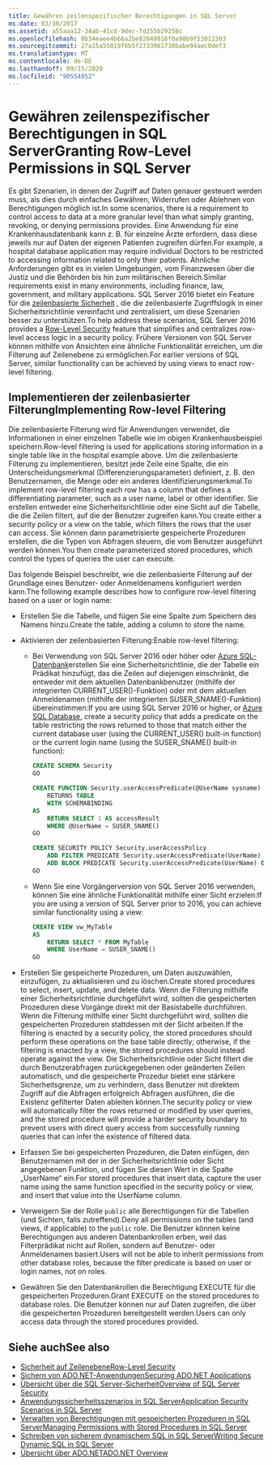 ```yaml
---
title: Gewähren zeilenspezifischer Berechtigungen in SQL Server
ms.date: 03/30/2017
ms.assetid: a55aaa12-34ab-41cd-9dec-fd255b29258c
ms.openlocfilehash: 0b34eaee4b66a2be82049816f0a98b9f53012303
ms.sourcegitcommit: 27a15a55019f6b5f2733961738babe94aec0def3
ms.translationtype: MT
ms.contentlocale: de-DE
ms.lasthandoff: 09/15/2020
ms.locfileid: "90554852"
---
```

# <a name="granting-row-level-permissions-in-sql-server"></a><span data-ttu-id="162d5-102">Gewähren zeilenspezifischer Berechtigungen in SQL Server</span><span class="sxs-lookup"><span data-stu-id="162d5-102">Granting Row-Level Permissions in SQL Server</span></span>

<span data-ttu-id="162d5-103">Es gibt Szenarien, in denen der Zugriff auf Daten genauer gesteuert werden muss, als dies durch einfaches Gewähren, Widerrufen oder Ablehnen von Berechtigungen möglich ist.</span><span class="sxs-lookup"><span data-stu-id="162d5-103">In some scenarios, there is a requirement to control access to data at a more granular level than what simply granting, revoking, or denying permissions provides.</span></span> <span data-ttu-id="162d5-104">Eine Anwendung für eine Krankenhausdatenbank kann z. B. für einzelne Ärzte erfordern, dass diese jeweils nur auf Daten der eigenen Patienten zugreifen dürfen.</span><span class="sxs-lookup"><span data-stu-id="162d5-104">For example, a hospital database application may require individual Doctors to be restricted to accessing information related to only their patients.</span></span> <span data-ttu-id="162d5-105">Ähnliche Anforderungen gibt es in vielen Umgebungen, vom Finanzwesen über die Justiz und die Behörden bis hin zum militärischen Bereich.</span><span class="sxs-lookup"><span data-stu-id="162d5-105">Similar requirements exist in many environments, including finance, law, government, and military applications.</span></span> <span data-ttu-id="162d5-106">SQL Server 2016 bietet ein Feature für die [zeilenbasierte Sicherheit](/sql/relational-databases/security/row-level-security) , die die zeilenbasierte Zugriffslogik in einer Sicherheitsrichtlinie vereinfacht und zentralisiert, um diese Szenarien besser zu unterstützen.</span><span class="sxs-lookup"><span data-stu-id="162d5-106">To help address these scenarios, SQL Server 2016 provides a [Row-Level Security](/sql/relational-databases/security/row-level-security) feature that simplifies and centralizes row-level access logic in a security policy.</span></span> <span data-ttu-id="162d5-107">Frühere Versionen von SQL Server können mithilfe von Ansichten eine ähnliche Funktionalität erreichen, um die Filterung auf Zeilenebene zu ermöglichen.</span><span class="sxs-lookup"><span data-stu-id="162d5-107">For earlier versions of SQL Server, similar functionality can be achieved by using views to enact row-level filtering.</span></span>

## <a name="implementing-row-level-filtering"></a><span data-ttu-id="162d5-108">Implementieren der zeilenbasierter Filterung</span><span class="sxs-lookup"><span data-stu-id="162d5-108">Implementing Row-level Filtering</span></span>

<span data-ttu-id="162d5-109">Die zeilenbasierte Filterung wird für Anwendungen verwendet, die Informationen in einer einzelnen Tabelle wie im obigen Krankenhausbeispiel speichern.</span><span class="sxs-lookup"><span data-stu-id="162d5-109">Row-level filtering is used for applications storing information in a single table like in the hospital example above.</span></span> <span data-ttu-id="162d5-110">Um die zeilenbasierte Filterung zu implementieren, besitzt jede Zeile eine Spalte, die ein Unterscheidungsmerkmal (Differenzierungsparameter) definiert, z. B. den Benutzernamen, die Menge oder ein anderes Identifizierungsmerkmal.</span><span class="sxs-lookup"><span data-stu-id="162d5-110">To implement row-level filtering each row has a column that defines a differentiating parameter, such as a user name, label or other identifier.</span></span> <span data-ttu-id="162d5-111">Sie erstellen entweder eine Sicherheitsrichtlinie oder eine Sicht auf die Tabelle, die die Zeilen filtert, auf die der Benutzer zugreifen kann.</span><span class="sxs-lookup"><span data-stu-id="162d5-111">You create either a security policy or a view on the table, which filters the rows that the user can access.</span></span> <span data-ttu-id="162d5-112">Sie können dann parametrisierte gespeicherte Prozeduren erstellen, die die Typen von Abfragen steuern, die vom Benutzer ausgeführt werden können.</span><span class="sxs-lookup"><span data-stu-id="162d5-112">You then create parameterized stored procedures, which control the types of queries the user can execute.</span></span>

<span data-ttu-id="162d5-113">Das folgende Beispiel beschreibt, wie die zeilenbasierte Filterung auf der Grundlage eines Benutzer- oder Anmeldenamens konfiguriert werden kann.</span><span class="sxs-lookup"><span data-stu-id="162d5-113">The following example describes how to configure row-level filtering based on a user or login name:</span></span>

- <span data-ttu-id="162d5-114">Erstellen Sie die Tabelle, und fügen Sie eine Spalte zum Speichern des Namens hinzu.</span><span class="sxs-lookup"><span data-stu-id="162d5-114">Create the table, adding a column to store the name.</span></span>

- <span data-ttu-id="162d5-115">Aktivieren der zeilenbasierten Filterung:</span><span class="sxs-lookup"><span data-stu-id="162d5-115">Enable row-level filtering:</span></span>

  - <span data-ttu-id="162d5-116">Bei Verwendung von SQL Server 2016 oder höher oder [Azure SQL-Datenbank](/azure/sql-database/)erstellen Sie eine Sicherheitsrichtlinie, die der Tabelle ein Prädikat hinzufügt, das die Zeilen auf diejenigen einschränkt, die entweder mit dem aktuellen Datenbankbenutzer (mithilfe der integrierten CURRENT_USER()-Funktion) oder mit dem aktuellen Anmeldenamen (mithilfe der integrierten SUSER_SNAME()-Funktion) übereinstimmen:</span><span class="sxs-lookup"><span data-stu-id="162d5-116">If you are using SQL Server 2016 or higher, or [Azure SQL Database](/azure/sql-database/), create a security policy that adds a predicate on the table restricting the rows returned to those that match either the current database user (using the CURRENT_USER() built-in function) or the current login name (using the SUSER_SNAME() built-in function):</span></span>

      ```sql
      CREATE SCHEMA Security
      GO

      CREATE FUNCTION Security.userAccessPredicate(@UserName sysname)
          RETURNS TABLE
          WITH SCHEMABINDING
      AS
          RETURN SELECT 1 AS accessResult
          WHERE @UserName = SUSER_SNAME()
      GO

      CREATE SECURITY POLICY Security.userAccessPolicy
          ADD FILTER PREDICATE Security.userAccessPredicate(UserName) ON dbo.MyTable,
          ADD BLOCK PREDICATE Security.userAccessPredicate(UserName) ON dbo.MyTable
      GO
      ```

  - <span data-ttu-id="162d5-117">Wenn Sie eine Vorgängerversion von SQL Server 2016 verwenden, können Sie eine ähnliche Funktionalität mithilfe einer Sicht erzielen:</span><span class="sxs-lookup"><span data-stu-id="162d5-117">If you are using a version of SQL Server prior to 2016, you can achieve similar functionality using a view:</span></span>

      ```sql
      CREATE VIEW vw_MyTable
      AS
          RETURN SELECT * FROM MyTable
          WHERE UserName = SUSER_SNAME()
      GO
      ```

- <span data-ttu-id="162d5-118">Erstellen Sie gespeicherte Prozeduren, um Daten auszuwählen, einzufügen, zu aktualisieren und zu löschen.</span><span class="sxs-lookup"><span data-stu-id="162d5-118">Create stored procedures to select, insert, update, and delete data.</span></span> <span data-ttu-id="162d5-119">Wenn die Filterung mithilfe einer Sicherheitsrichtlinie durchgeführt wird, sollten die gespeicherten Prozeduren diese Vorgänge direkt mit der Basistabelle durchführen. Wenn die Filterung mithilfe einer Sicht durchgeführt wird, sollten die gespeicherten Prozeduren stattdessen mit der Sicht arbeiten.</span><span class="sxs-lookup"><span data-stu-id="162d5-119">If the filtering is enacted by a security policy, the stored procedures should perform these operations on the base table directly; otherwise, if the filtering is enacted by a view, the stored procedures should instead operate against the view.</span></span> <span data-ttu-id="162d5-120">Die Sicherheitsrichtlinie oder Sicht filtert die durch Benutzerabfragen zurückgegebenen oder geänderten Zeilen automatisch, und die gespeicherte Prozedur bietet eine stärkere Sicherheitsgrenze, um zu verhindern, dass Benutzer mit direktem Zugriff auf die Abfragen erfolgreich Abfragen ausführen, die die Existenz gefilterter Daten ableiten können.</span><span class="sxs-lookup"><span data-stu-id="162d5-120">The security policy or view will automatically filter the rows returned or modified by user queries, and the stored procedure will provide a harder security boundary to prevent users with direct query access from successfully running queries that can infer the existence of filtered data.</span></span>

- <span data-ttu-id="162d5-121">Erfassen Sie bei gespeicherten Prozeduren, die Daten einfügen, den Benutzernamen mit der in der Sicherheitsrichtlinie oder Sicht angegebenen Funktion, und fügen Sie diesen Wert in die Spalte „UserName“ ein.</span><span class="sxs-lookup"><span data-stu-id="162d5-121">For stored procedures that insert data, capture the user name using the same function specified in the security policy or view, and insert that value into the UserName column.</span></span>

- <span data-ttu-id="162d5-122">Verweigern Sie der Rolle `public` alle Berechtigungen für die Tabellen (und Sichten, falls zutreffend).</span><span class="sxs-lookup"><span data-stu-id="162d5-122">Deny all permissions on the tables (and views, if applicable) to the `public` role.</span></span> <span data-ttu-id="162d5-123">Die Benutzer können keine Berechtigungen aus anderen Datenbankrollen erben, weil das Filterprädikat nicht auf Rollen, sondern auf Benutzer- oder Anmeldenamen basiert.</span><span class="sxs-lookup"><span data-stu-id="162d5-123">Users will not be able to inherit permissions from other database roles, because the filter predicate is based on user or login names, not on roles.</span></span>

- <span data-ttu-id="162d5-124">Gewähren Sie den Datenbankrollen die Berechtigung EXECUTE für die gespeicherten Prozeduren.</span><span class="sxs-lookup"><span data-stu-id="162d5-124">Grant EXECUTE on the stored procedures to database roles.</span></span> <span data-ttu-id="162d5-125">Die Benutzer können nur auf Daten zugreifen, die über die gespeicherten Prozeduren bereitgestellt werden.</span><span class="sxs-lookup"><span data-stu-id="162d5-125">Users can only access data through the stored procedures provided.</span></span>

## <a name="see-also"></a><span data-ttu-id="162d5-126">Siehe auch</span><span class="sxs-lookup"><span data-stu-id="162d5-126">See also</span></span>

- [<span data-ttu-id="162d5-127">Sicherheit auf Zeilenebene</span><span class="sxs-lookup"><span data-stu-id="162d5-127">Row-Level Security</span></span>](/sql/relational-databases/security/row-level-security)
- [<span data-ttu-id="162d5-128">Sichern von ADO.NET-Anwendungen</span><span class="sxs-lookup"><span data-stu-id="162d5-128">Securing ADO.NET Applications</span></span>](../securing-ado-net-applications.md)
- [<span data-ttu-id="162d5-129">Übersicht über die SQL Server-Sicherheit</span><span class="sxs-lookup"><span data-stu-id="162d5-129">Overview of SQL Server Security</span></span>](overview-of-sql-server-security.md)
- [<span data-ttu-id="162d5-130">Anwendungssicherheitsszenarios in SQL Server</span><span class="sxs-lookup"><span data-stu-id="162d5-130">Application Security Scenarios in SQL Server</span></span>](application-security-scenarios-in-sql-server.md)
- [<span data-ttu-id="162d5-131">Verwalten von Berechtigungen mit gespeicherten Prozeduren in SQL Server</span><span class="sxs-lookup"><span data-stu-id="162d5-131">Managing Permissions with Stored Procedures in SQL Server</span></span>](managing-permissions-with-stored-procedures-in-sql-server.md)
- [<span data-ttu-id="162d5-132">Schreiben von sicherem dynamischem SQL in SQL Server</span><span class="sxs-lookup"><span data-stu-id="162d5-132">Writing Secure Dynamic SQL in SQL Server</span></span>](writing-secure-dynamic-sql-in-sql-server.md)
- [<span data-ttu-id="162d5-133">Übersicht über ADO.NET</span><span class="sxs-lookup"><span data-stu-id="162d5-133">ADO.NET Overview</span></span>](../ado-net-overview.md)
